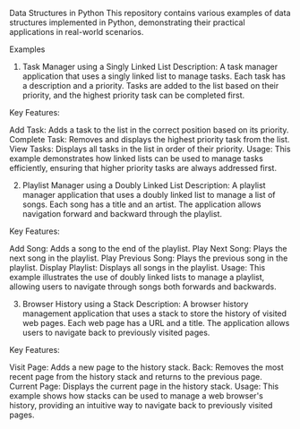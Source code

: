 Data Structures in Python
This repository contains various examples of data structures implemented in Python, demonstrating their practical applications in real-world scenarios.

Examples
1. Task Manager using a Singly Linked List
Description: A task manager application that uses a singly linked list to manage tasks. Each task has a description and a priority. Tasks are added to the list based on their priority, and the highest priority task can be completed first.

Key Features:

Add Task: Adds a task to the list in the correct position based on its priority.
Complete Task: Removes and displays the highest priority task from the list.
View Tasks: Displays all tasks in the list in order of their priority.
Usage: This example demonstrates how linked lists can be used to manage tasks efficiently, ensuring that higher priority tasks are always addressed first.

2. Playlist Manager using a Doubly Linked List
Description: A playlist manager application that uses a doubly linked list to manage a list of songs. Each song has a title and an artist. The application allows navigation forward and backward through the playlist.

Key Features:

Add Song: Adds a song to the end of the playlist.
Play Next Song: Plays the next song in the playlist.
Play Previous Song: Plays the previous song in the playlist.
Display Playlist: Displays all songs in the playlist.
Usage: This example illustrates the use of doubly linked lists to manage a playlist, allowing users to navigate through songs both forwards and backwards.

3. Browser History using a Stack
Description: A browser history management application that uses a stack to store the history of visited web pages. Each web page has a URL and a title. The application allows users to navigate back to previously visited pages.

Key Features:

Visit Page: Adds a new page to the history stack.
Back: Removes the most recent page from the history stack and returns to the previous page.
Current Page: Displays the current page in the history stack.
Usage: This example shows how stacks can be used to manage a web browser's history, providing an intuitive way to navigate back to previously visited pages.
